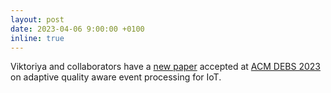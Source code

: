 ```yaml
---
layout: post
date: 2023-04-06 9:00:00 +0100
inline: true
---
```


Viktoriya and collaborators have a [new paper](https://pure.rug.nl/ws/portalfiles/portal/609905481/AQuA_CEP_DEBS_2023_Authors_Version_font_embedded.pdf) accepted at [ACM DEBS 2023](https://2023.debs.org) on adaptive quality aware event processing for IoT.